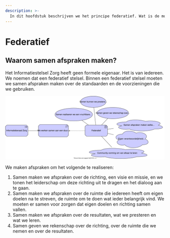 ```yaml
---
description: >-
  In dit hoofdstuk beschrijven we het principe federatief. Wat is de motivatie voor een federatief stelsel?
---
```


# Federatief

## Waarom samen afspraken maken?

Het Informatiestelsel Zorg heeft geen formele eigenaar. Het is van iedereen. We noemen dat een federatief stelsel. Binnen een federatief stelsel moeten we samen afspraken maken over de standaarden en de voorzieningen die we gebruiken. 

![Federatief](../.gitbook/assets/motivation/federated.svg)

We maken afspraken om het volgende te realiseren:

1. Samen maken we afspraken over de richting, een visie en missie, en we tonen het leiderschap om deze richting uit te dragen en het dialoog aan te gaan.
2. Samen maken we afspraken over de ruimte die iedereen heeft om eigen doelen na te streven, de ruimte om te doen wat ieder belangrijk vind. We moeten er samen voor zorgen dat eigen doelen en richting samen vallen.
3. Samen maken we afspraken over de resultaten, wat we presteren en wat we leren.
4. Samen geven we rekenschap over de richting, over de ruimte die we nemen en over de resultaten. 